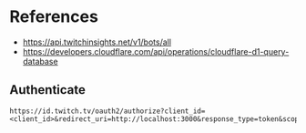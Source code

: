 # References

- https://api.twitchinsights.net/v1/bots/all
- https://developers.cloudflare.com/api/operations/cloudflare-d1-query-database


## Authenticate
```
https://id.twitch.tv/oauth2/authorize?client_id=<client_id>&redirect_uri=http://localhost:3000&response_type=token&scope=chat:read%20chat:edit%20channel:moderate%20moderator:read:chatters
```

